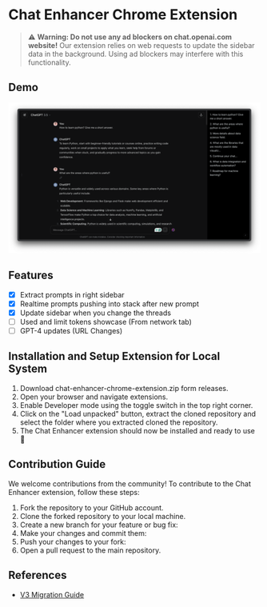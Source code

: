 # Chat Enhancer Chrome Extension

> ⚠️ **Warning: Do not use any ad blockers on chat.openai.com website!**
> Our extension relies on web requests to update the sidebar data in the background. Using ad blockers may interfere with this functionality.

## Demo

[![Watch the video](/images/demo.png)](https://youtu.be/a0zN59UWkrQ?si=fUl3RTXw6rL8doZB)

## Features

- [x] Extract prompts in right sidebar
- [x] Realtime prompts pushing into stack after new prompt
- [x] Update sidebar when you change the threads
- [ ] Used and limit tokens showcase (From network tab)
- [ ] GPT-4 updates (URL Changes)

## Installation and Setup Extension for Local System

1. Download chat-enhancer-chrome-extension.zip form releases.
2. Open your browser and navigate extensions.
3. Enable Developer mode using the toggle switch in the top right corner.
4. Click on the "Load unpacked" button, extract the cloned repository and select the folder where you extracted cloned the repository.
5. The Chat Enhancer extension should now be installed and ready to use 🥳

## Contribution Guide

We welcome contributions from the community! To contribute to the Chat Enhancer extension, follow these steps:

1. Fork the repository to your GitHub account.
2. Clone the forked repository to your local machine.
3. Create a new branch for your feature or bug fix:
4. Make your changes and commit them:
5. Push your changes to your fork:
6. Open a pull request to the main repository.

## References

- [V3 Migration Guide](https://developer.chrome.com/docs/extensions/develop/migrate)
